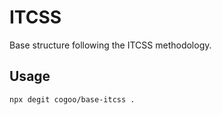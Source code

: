 # ITCSS

Base structure following the ITCSS methodology.

## Usage

```sh
npx degit cogoo/base-itcss .
```